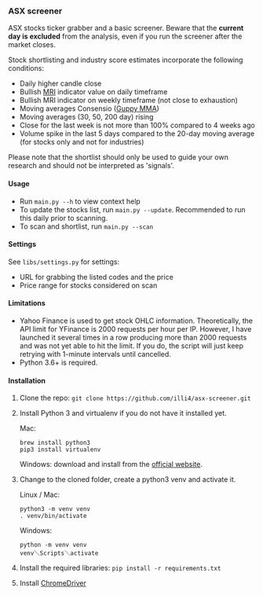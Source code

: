### ASX screener

ASX stocks ticker grabber and a basic screener. Beware that the **current day is excluded** from the analysis, even if you run the screener after the market closes. 

Stock shortlisting and industry score estimates incorporate the following conditions: 
- Daily higher candle close
- Bullish [MRI](https://tonevays.com/indicator) indicator value on daily timeframe
- Bullish MRI indicator on weekly timeframe (not close to exhaustion)
- Moving averages Consensio ([Guppy MMA](https://www.investopedia.com/terms/g/guppy-multiple-moving-average.asp))
- Moving averages (30, 50, 200 day) rising 
- Close for the last week is not more than 100% compared to 4 weeks ago
- Volume spike in the last 5 days compared to the 20-day moving average (for stocks only and not for industries)

Please note that the shortlist should only be used to guide your own research and should not be interpreted as 'signals'. 

#### Usage  
- Run `main.py --h` to view context help 
- To update the stocks list, run `main.py --update`. Recommended to run this daily prior to scanning.
- To scan and shortlist, run `main.py --scan`

#### Settings 
See `libs/settings.py` for settings: 
- URL for grabbing the listed codes and the price
- Price range for stocks considered on scan

#### Limitations
- Yahoo Finance is used to get stock OHLC information. Theoretically, the API limit for YFinance is 2000 requests per hour per IP. However, I have launched it several times in a row producing more than 2000 requests and was not yet able to hit the limit. If you do, the script will just keep retrying with 1-minute intervals until cancelled.
- Python 3.6+ is required.

#### Installation

1. Clone the repo: `git clone https://github.com/illi4/asx-screener.git`
2. Install Python 3 and virtualenv if you do not have it installed yet. 

    Mac: 
    ```
    brew install python3
    pip3 install virtualenv
    ```
   
   Windows: download and install from the [official website](https://www.python.org/downloads/). 

3. Change to the cloned folder, create a python3 venv and activate it. 
    
    Linux / Mac: 
    ```
    python3 -m venv venv
    . venv/bin/activate
    ```
   
    Windows: 
    ```
    python -m venv venv
    venv＼Scripts＼activate
    ```
   
4. Install the required libraries: `pip install -r requirements.txt`
5. Install [ChromeDriver](https://sites.google.com/a/chromium.org/chromedriver/home)
